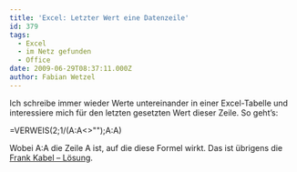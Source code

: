 ```yaml
---
title: 'Excel: Letzter Wert eine Datenzeile'
id: 379
tags:
  - Excel
  - im Netz gefunden
  - Office
date: 2009-06-29T08:37:11.000Z
author: Fabian Wetzel
---
```


Ich schreibe immer wieder Werte untereinander in einer Excel-Tabelle und interessiere mich für den letzten gesetzten Wert dieser Zeile. So geht’s:

=VERWEIS(2;1/(A:A&lt;&gt;&quot;&quot;);A:A)

Wobei A:A die Zeile A ist, auf die diese Formel wirkt. Das ist übrigens die [Frank Kabel – Lösung](http://www.excelformeln.de/formeln.html?welcher=48).
